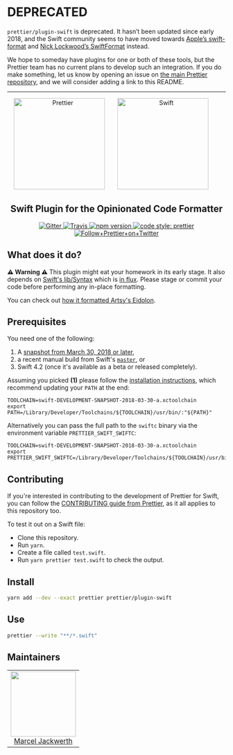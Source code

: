 # DEPRECATED

`prettier/plugin-swift` is deprecated. It hasn’t been updated since early 2018, and the Swift community seems to have moved towards [Apple’s swift-format](https://github.com/apple/swift-format)  and [Nick Lockwood’s SwiftFormat](https://github.com/nicklockwood/SwiftFormat) instead.

We hope to someday have plugins for one or both of these tools, but the Prettier team has no current plans to develop such an integration. If you do make something, let us know by opening an issue on [the main Prettier repository](https://github.com/prettier/prettier/issues/new), and we will consider adding a link to this README.

- - -

<div align="center">
<img alt="Prettier" height="210"
  src="https://cdn.rawgit.com/prettier/prettier-logo/master/images/prettier-icon-light.svg">
<img alt="Swift" height="210px" vspace="" hspace="25"
  src="https://upload.wikimedia.org/wikipedia/commons/9/9d/Swift_logo.svg">
</div>

<h2 align="center">Swift Plugin for the Opinionated Code Formatter</h2>

<p align="center">
  <a href="https://gitter.im/jlongster/prettier">
    <img alt="Gitter" src="https://img.shields.io/gitter/room/jlongster/prettier.svg?style=flat-square">
  </a>
  <a href="https://travis-ci.org/prettier/plugin-swift">
    <img alt="Travis" src="https://img.shields.io/travis/prettier/plugin-swift/master.svg?style=flat-square">
  </a>
  <a href="https://www.npmjs.com/package/@prettier/plugin-swift">
    <img alt="npm version" src="https://img.shields.io/npm/v/@prettier/plugin-swift.svg?style=flat-square">
  </a>
  <!-- <a href="https://www.npmjs.com/package/@prettier/plugin-swift">
    <img alt="monthly downloads" src="https://img.shields.io/npm/dm/@prettier/plugin-swift.svg?style=flat-square">
  </a> -->
  <a href="#badge">
    <img alt="code style: prettier" src="https://img.shields.io/badge/code_style-prettier-ff69b4.svg?style=flat-square">
  </a>
  <a href="https://twitter.com/PrettierCode">
    <img alt="Follow+Prettier+on+Twitter" src="https://img.shields.io/twitter/follow/prettiercode.svg?label=follow+prettier&style=flat-square">
  </a>
</p>

## What does it do?

**:warning: Warning :warning:** This plugin might eat your homework in its early stage.
It also depends on [Swift's lib/Syntax](https://github.com/apple/swift/blob/master/lib/Syntax) which is
[in flux](https://github.com/apple/swift/blob/master/lib/Syntax/Status.md).
Please stage or commit your code before performing any in-place formatting.

You can check out [how it formatted Artsy's Eidolon](https://github.com/sirlantis/eidolon/pull/1/files).

## Prerequisites

You need one of the following:

1. A [snapshot from March 30, 2018 or later](https://swift.org/download/#snapshots),
2. a recent manual build from Swift's [`master`](https://github.com/apple/swift), or
3. Swift 4.2 (once it's available as a beta or released completely).

Assuming you picked **(1)** please follow the
[installation instructions](https://swift.org/download/#using-downloads),
which recommend updating your `PATH` at the end:

```
TOOLCHAIN=swift-DEVELOPMENT-SNAPSHOT-2018-03-30-a.xctoolchain
export PATH=/Library/Developer/Toolchains/${TOOLCHAIN}/usr/bin/:"${PATH}"
```

Alternatively you can pass the full path to the `swiftc` binary
via the environment variable `PRETTIER_SWIFT_SWIFTC`:

```
TOOLCHAIN=swift-DEVELOPMENT-SNAPSHOT-2018-03-30-a.xctoolchain
export PRETTIER_SWIFT_SWIFTC=/Library/Developer/Toolchains/${TOOLCHAIN}/usr/bin/swiftc
```

## Contributing

If you're interested in contributing to the development of Prettier for Swift, you can follow the [CONTRIBUTING guide from Prettier](https://github.com/prettier/prettier/blob/master/CONTRIBUTING.md), as it all applies to this repository too.

To test it out on a Swift file:

* Clone this repository.
* Run `yarn`.
* Create a file called `test.swift`.
* Run `yarn prettier test.swift` to check the output.

## Install

```bash
yarn add --dev --exact prettier prettier/plugin-swift
```

## Use

```bash
prettier --write "**/*.swift"
```

## Maintainers

<table>
  <tbody>
    <tr>
      <td align="center">
        <a href="https://github.com/sirlantis">
          <img width="150" height="150" src="https://github.com/sirlantis.png?v=3&s=150">
          </br>
          Marcel Jackwerth
        </a>
      </td>
    </tr>
  <tbody>
</table>
